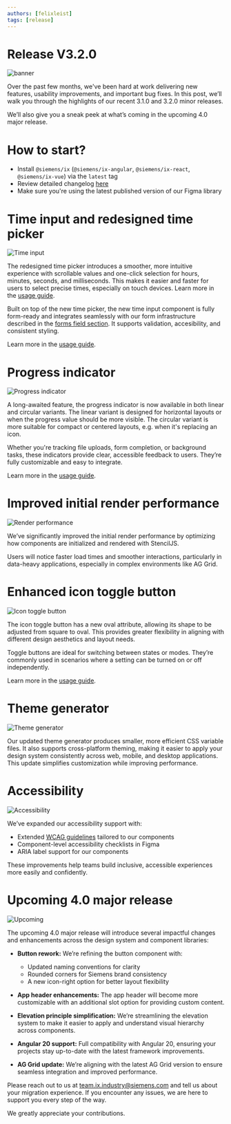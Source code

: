 ```yaml
---
authors: [felixleist]
tags: [release]
---
```


# Release V3.2.0

![banner](./2507_blog_3-2.png)

Over the past few months, we've been hard at work delivering new features, usability improvements, and important bug fixes. In this post, we’ll walk you through the highlights of our recent 3.1.0 and 3.2.0 minor releases.

We’ll also give you a sneak peek at what’s coming in the upcoming 4.0 major release.

<!-- truncate -->

# How to start?

- Install `@siemens/ix` (`@siemens/ix-angular`, `@siemens/ix-react`, `@siemens/ix-vue`) via the `latest` tag
- Review detailed changelog [here](/docs/home/migration/3_0_0/)
- Make sure you're using the latest published version of our Figma library

# Time input and redesigned time picker

![Time input](./2507_blog_timepicker.png)

The redesigned time picker introduces a smoother, more intuitive experience with scrollable values and one-click selection for hours, minutes, seconds, and milliseconds. This makes it easier and faster for users to select precise times, especially on touch devices. Learn more in the [usage guide](/docs/components/time-picker/guide).

Built on top of the new time picker, the new time input component is fully form-ready and integrates seamlessly with our form infrastructure described in the [forms field section](/docs/components/forms-field/guide). It supports validation, accesibility, and consistent styling. 

Learn more in the [usage guide](/docs/components/input-time/guide).

# Progress indicator

![Progress indicator](./2507_blog_progress.png)

A long-awaited feature, the progress indicator is now available in both linear and circular variants. The linear variant is designed for horizontal layouts or when the progress value should be more visible. The circular variant is more suitable for compact or centered layouts, e.g. when it's replacing an icon.

Whether you're tracking file uploads, form completion, or background tasks, these indicators provide clear, accessible feedback to users. They’re fully customizable and easy to integrate. 

Learn more in the [usage guide](/docs/components/progress-indicator/code).

# Improved initial render performance

![Render performance](./2507_blog_render.png)

We’ve significantly improved the initial render performance by optimizing how components are initialized and rendered with StencilJS. 

Users will notice faster load times and smoother interactions, particularly in data-heavy applications, especially in complex environments like AG Grid.

# Enhanced icon toggle button

![Icon toggle button](./2507_blog_icontogglebutton.png)

The icon toggle button has a new oval attribute, allowing its shape to be adjusted from square to oval. This provides greater flexibility in aligning with different design aesthetics and layout needs.

Toggle buttons are ideal for switching between states or modes. They’re commonly used in scenarios where a setting can be turned on or off independently.

Learn more in the [usage guide](/docs/components/toggle-button/guide).

# Theme generator

![Theme generator](./2507_blog_themegenerator.png)

Our updated theme generator produces smaller, more efficient CSS variable files. It also supports cross-platform theming, making it easier to apply your design system consistently across web, mobile, and desktop applications. This update simplifies customization while improving performance.

# Accessibility

![Accessibility](./2507_blog_accessibility.png)

We’ve expanded our accessibility support with:

- Extended [WCAG guidelines](/docs/guidelines/accessibility/overview) tailored to our components
- Component-level accessibility checklists in Figma
- ARIA label support for our components

These improvements help teams build inclusive, accessible experiences more easily and confidently.

# Upcoming 4.0 major release

![Upcoming](./2507_blog_upcoming.png)

The upcoming 4.0 major release will introduce several impactful changes and enhancements across the design system and component libraries:

- **Button rework:** We’re refining the button component with:
    - Updated naming conventions for clarity
    - Rounded corners for Siemens brand consistency
    - A new icon-right option for better layout flexibility

- **App header enhancements:** The app header will become more customizable with an additional slot option for providing custom content.

- **Elevation principle simplification:** We’re streamlining the elevation system to make it easier to apply and understand visual hierarchy across components.

- **Angular 20 support:** Full compatibility with Angular 20, ensuring your projects stay up-to-date with the latest framework improvements.

- **AG Grid update:** We’re aligning with the latest AG Grid version to ensure seamless integration and improved performance.


Please reach out to us at [team.ix.industry@siemens.com](mailto:team.ix.industry@siemens.com) and tell us about your migration experience.
If you encounter any issues, we are here to support you every step of the way.

We greatly appreciate your contributions.
